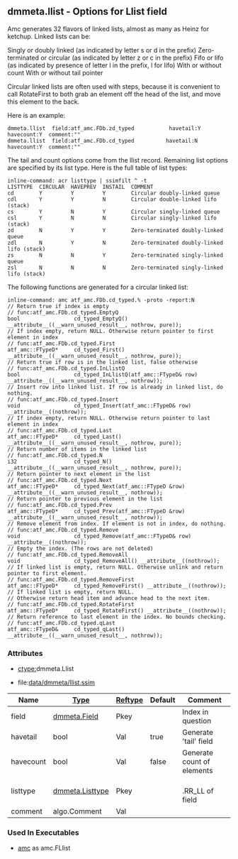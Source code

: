 ## dmmeta.llist - Options for Llist field
<a href="#dmmeta-llist"></a>

Amc generates 32 flavors of linked lists, almost as many as Heinz for ketchup.
Linked lists can be:

Singly or doubly linked (as indicated by letter s or d in the prefix)
Zero-terminated or circular (as indicated by letter z or c in the prefix)
Fifo or lifo (as indicated by presence of letter l in the prefix, l for lifo)
With or without count
With or without tail pointer

Circular linked lists are often used with steps, because it is convenient to call RotateFirst
to both grab an element off the head of the list, and move this element to the back.

Here is an example:
```
dmmeta.llist  field:atf_amc.FDb.zd_typed           havetail:Y  havecount:Y  comment:""
dmmeta.llist  field:atf_amc.FDb.cd_typed          havetail:N  havecount:Y  comment:""
```

The tail and count options come from the llist record. Remaining list options are specified
by its list type. Here is the full table of list types:
```
inline-command: acr listtype | ssimfilt ^ -t
LISTTYPE  CIRCULAR  HAVEPREV  INSTAIL  COMMENT
cd        Y         Y         Y        Circular doubly-linked queue
cdl       Y         Y         N        Circular double-linked lifo (stack)
cs        Y         N         Y        Circular singly-linked queue
csl       Y         N         N        Circular singly-linked lifo (stack)
zd        N         Y         Y        Zero-terminated doubly-linked queue
zdl       N         Y         N        Zero-terminated doubly-linked lifo (stack)
zs        N         N         Y        Zero-terminated singly-linked queue
zsl       N         N         N        Zero-terminated singly-linked lifo (stack)

```

The following functions are generated for a circular linked list:
```
inline-command: amc atf_amc.FDb.cd_typed.% -proto -report:N
// Return true if index is empty
// func:atf_amc.FDb.cd_typed.EmptyQ
bool                 cd_typed_EmptyQ() __attribute__((__warn_unused_result__, nothrow, pure));
// If index empty, return NULL. Otherwise return pointer to first element in index
// func:atf_amc.FDb.cd_typed.First
atf_amc::FTypeD*     cd_typed_First() __attribute__((__warn_unused_result__, nothrow, pure));
// Return true if row is in the linked list, false otherwise
// func:atf_amc.FDb.cd_typed.InLlistQ
bool                 cd_typed_InLlistQ(atf_amc::FTypeD& row) __attribute__((__warn_unused_result__, nothrow));
// Insert row into linked list. If row is already in linked list, do nothing.
// func:atf_amc.FDb.cd_typed.Insert
void                 cd_typed_Insert(atf_amc::FTypeD& row) __attribute__((nothrow));
// If index empty, return NULL. Otherwise return pointer to last element in index
// func:atf_amc.FDb.cd_typed.Last
atf_amc::FTypeD*     cd_typed_Last() __attribute__((__warn_unused_result__, nothrow, pure));
// Return number of items in the linked list
// func:atf_amc.FDb.cd_typed.N
i32                  cd_typed_N() __attribute__((__warn_unused_result__, nothrow, pure));
// Return pointer to next element in the list
// func:atf_amc.FDb.cd_typed.Next
atf_amc::FTypeD*     cd_typed_Next(atf_amc::FTypeD &row) __attribute__((__warn_unused_result__, nothrow));
// Return pointer to previous element in the list
// func:atf_amc.FDb.cd_typed.Prev
atf_amc::FTypeD*     cd_typed_Prev(atf_amc::FTypeD &row) __attribute__((__warn_unused_result__, nothrow));
// Remove element from index. If element is not in index, do nothing.
// func:atf_amc.FDb.cd_typed.Remove
void                 cd_typed_Remove(atf_amc::FTypeD& row) __attribute__((nothrow));
// Empty the index. (The rows are not deleted)
// func:atf_amc.FDb.cd_typed.RemoveAll
void                 cd_typed_RemoveAll() __attribute__((nothrow));
// If linked list is empty, return NULL. Otherwise unlink and return pointer to first element.
// func:atf_amc.FDb.cd_typed.RemoveFirst
atf_amc::FTypeD*     cd_typed_RemoveFirst() __attribute__((nothrow));
// If linked list is empty, return NULL.
// Otherwise return head item and advance head to the next item.
// func:atf_amc.FDb.cd_typed.RotateFirst
atf_amc::FTypeD*     cd_typed_RotateFirst() __attribute__((nothrow));
// Return reference to last element in the index. No bounds checking.
// func:atf_amc.FDb.cd_typed.qLast
atf_amc::FTypeD&     cd_typed_qLast() __attribute__((__warn_unused_result__, nothrow));

```

### Attributes
<a href="#attributes"></a>
* [ctype:](/txt/ssimdb/dmmeta/ctype.md)dmmeta.Llist

* file:[data/dmmeta/llist.ssim](/data/dmmeta/llist.ssim)

|Name|[Type](/txt/ssimdb/dmmeta/ctype.md)|[Reftype](/txt/ssimdb/dmmeta/reftype.md)|Default|Comment|
|---|---|---|---|---|
|field|[dmmeta.Field](/txt/ssimdb/dmmeta/field.md)|Pkey||Index in question|
|havetail|bool|Val|true|Generate 'tail' field|
|havecount|bool|Val|false|Generate count of elements|
|listtype|[dmmeta.Listtype](/txt/ssimdb/dmmeta/listtype.md)|Pkey||<br>.RR_LL of field|
|comment|algo.Comment|Val|

### Used In Executables
<a href="#used-in-executables"></a>
* [amc](/txt/exe/amc/README.md) as amc.FLlist

